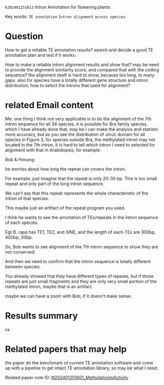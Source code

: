 `K202401251613` Intron Annotation for flowering plants
 
 Key words: `TE annotation` `Intron alignment` `across species`
 

 
# Question

How to get a reliable TE annotation results? search and decide a good TE annotation plan and test if it works.

How to make a reliable intron alignment results and show that? may be need to provide the alignment similarity score, and compared that with the coding sequence? the alignment itself is hard to show, because too long, to many gaps.
also for species have a totally different gene structure and intron distribution, how to select the introns that used for alignment?


# related Email content

Me:
one thing I think not very applicable is to do the alignment of the 7th intron sequence for all 34 species. it is possible for Bra family species, which I have already done that, may be I can make the analysis and statistic more accuracy, but as you see the distribution of JmJc domain for all species in Figure 3, for species outside Bra, 
the methylated intron may not located in the 7th intron, it is hard to tell which intron I need to selected for alignment with that in Arabidopsis, for example.

Bob & Hosung:

he worries about how long the repeat can covers the intron.

For example, just imagine that the repeat is only 20-30 bp. This is too small repeat and only part of the long intron sequence.

We can’t say that this repeat represents the whole characteristic of the intron of that species.

This maybe just an artifact of the repeat program you used.

I think he wants to see the annotation of TEs/repeats in the intron sequence of each species.

Eg) B. rapa has TE1, TE2, and SINE, and the length of each TEs are 300bp, 400bp, 20bp.

 

So, Bob wants to see alignment of the 7th intron sequence to show they are not conserved.

And then we need to confirm that the intron sequence is totally different between species.

You already showed that they have different types of repeats, but if those repeats are just small fragments and they are only very small portion of the methylated intron, maybe that is an artifact.

 

maybe we can have a zoom with Bob, if it doesn’t make sense.

 
# Results summary   
xx


# Related papers that may help
the paper do the benchmark of current TE annotation software and come up with a pipeline to get intact TE annotation library, so may be what I need.

Related paper note ID: [N202401251601_MethylationtoActivity](https://github.com/yz46606/paper_note/blob/main/N202401251601_MethylationtoActivity.md)
